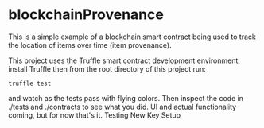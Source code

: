 # blockchainProvenance
This is a simple example of a blockchain smart contract being used to track the location of items over time (item provenance).

This project uses the Truffle smart contract development environment, install Truffle then from the root directory of this project run:

    truffle test

and watch as the tests pass with flying colors. Then inspect the code in ./tests and ./contracts to see what you did. UI and actual functionality coming, but for now that's it. Testing New Key Setup